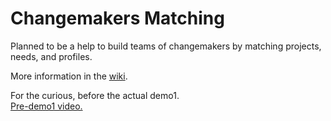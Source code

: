 # Changemakers Matching

Planned to be a help to build teams of changemakers by matching projects, needs, and profiles.

More information in the [wiki](https://github.com/jlmacle/changemakers-matchmaking_front-end/wiki).

For the curious, before the actual demo1.<br>
[Pre-demo1 video.](https://drive.google.com/file/d/1_a50jppPNteinR3EVI0k2lrFScR3xvyf/view?usp=drive_link)



